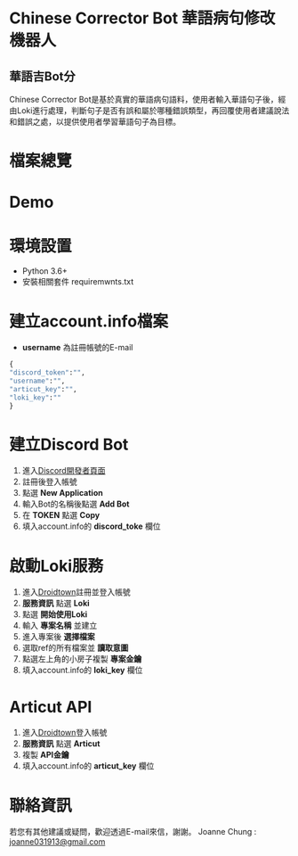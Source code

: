# Chinese Corrector Bot 華語病句修改機器人
## 華語吉Bot分
  Chinese Corrector Bot是基於真實的華語病句語料，使用者輸入華語句子後，經由Loki進行處理，判斷句子是否有誤和屬於哪種錯誤類型，再回覆使用者建議說法和錯誤之處，以提供使用者學習華語句子為目標。

# 檔案總覽

# Demo

# 環境設置
- Python 3.6+
- 安裝相關套件 requiremwnts.txt

# 建立account.info檔案
- __username__ 為註冊帳號的E-mail

```Python
{
"discord_token":"",
"username":"",
"articut_key":"",
"loki_key":""
}
```

# 建立Discord Bot
1. 進入[Discord開發者頁面](<https://discord.com/developers/applications/>)
2. 註冊後登入帳號
3. 點選 __New Application__
4. 輸入Bot的名稱後點選 __Add Bot__
5. 在 __TOKEN__ 點選 __Copy__
6. 填入account.info的 __discord_toke__ 欄位

# 啟動Loki服務
1. 進入[Droidtown](<https://www.droidtown.co/zh-tw/>)註冊並登入帳號
2. __服務資訊__ 點選 __Loki__
3. 點選 __開始使用Loki__
4. 輸入 __專案名稱__ 並建立
5. 進入專案後 __選擇檔案__
6. 選取ref的所有檔案並 __讀取意圖__
7. 點選左上角的小房子複製 __專案金鑰__
8. 填入account.info的 __loki_key__ 欄位

# Articut API
1. 進入[Droidtown](<https://www.droidtown.co/zh-tw/>)登入帳號
2. __服務資訊__ 點選 __Articut__
3. 複製 __API金鑰__
4. 填入account.info的 __articut_key__ 欄位

# 聯絡資訊
  若您有其他建議或疑問，歡迎透過E-mail來信，謝謝。
  Joanne Chung : <joanne031913@gmail.com>